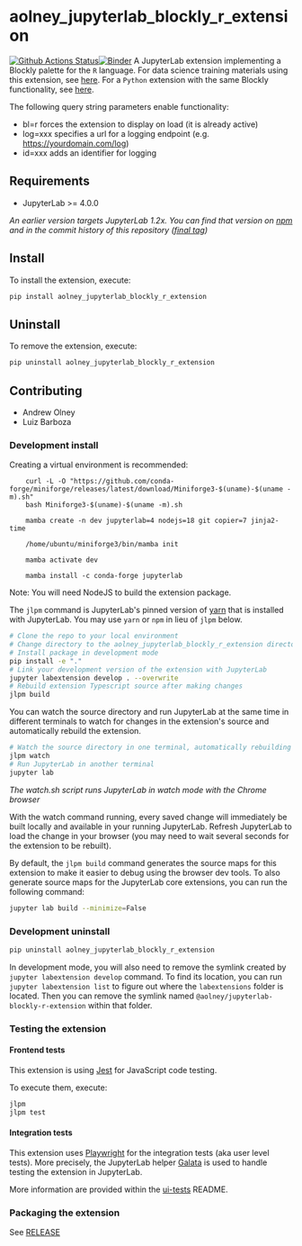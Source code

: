 # aolney_jupyterlab_blockly_r_extension

[![Github Actions Status](https://github.com/aolney/jupyterlab-blockly-r-extension/workflows/Build/badge.svg)](https://github.com/aolney/jupyterlab-blockly-r-extension/actions/workflows/build.yml)[![Binder](https://mybinder.org/badge_logo.svg)](https://mybinder.org/v2/gh/aolney/jupyterlab-blockly-r-extension/main?urlpath=lab)
A JupyterLab extension implementing a Blockly palette for the `R` language.
For data science training materials using this extension, see [here](https://github.com/memphis-iis/datawhys-content-notebooks-r).
For a `Python` extension with the same Blockly functionality, see [here](https://github.com/aolney/jupyterlab-blockly-python-extension).

The following query string parameters enable functionality:

- bl=r forces the extension to display on load (it is already active)
- log=xxx specifies a url for a logging endpoint (e.g. https://yourdomain.com/log)
- id=xxx adds an identifier for logging


## Requirements

- JupyterLab >= 4.0.0

*An earlier version targets JupyterLab 1.2x. You can find that version on [npm](https://www.npmjs.com/package/@aolney/jupyterlab-blockly-r-extension) and in the commit history of this repository ([final tag](https://github.com/aolney/jupyterlab-blockly-r-extension/releases/tag/0.1.9))*

## Install

To install the extension, execute:

```bash
pip install aolney_jupyterlab_blockly_r_extension
```

## Uninstall

To remove the extension, execute:

```bash
pip uninstall aolney_jupyterlab_blockly_r_extension
```

## Contributing

- Andrew Olney
- Luiz Barboza

### Development install

Creating a virtual environment is recommended:

```
    curl -L -O "https://github.com/conda-forge/miniforge/releases/latest/download/Miniforge3-$(uname)-$(uname -m).sh"
    bash Miniforge3-$(uname)-$(uname -m).sh

    mamba create -n dev jupyterlab=4 nodejs=18 git copier=7 jinja2-time

    /home/ubuntu/miniforge3/bin/mamba init

    mamba activate dev

    mamba install -c conda-forge jupyterlab
```

Note: You will need NodeJS to build the extension package.

The `jlpm` command is JupyterLab's pinned version of
[yarn](https://yarnpkg.com/) that is installed with JupyterLab. You may use
`yarn` or `npm` in lieu of `jlpm` below.

```bash
# Clone the repo to your local environment
# Change directory to the aolney_jupyterlab_blockly_r_extension directory
# Install package in development mode
pip install -e "."
# Link your development version of the extension with JupyterLab
jupyter labextension develop . --overwrite
# Rebuild extension Typescript source after making changes
jlpm build
```

You can watch the source directory and run JupyterLab at the same time in different terminals to watch for changes in the extension's source and automatically rebuild the extension.

```bash
# Watch the source directory in one terminal, automatically rebuilding when needed
jlpm watch
# Run JupyterLab in another terminal
jupyter lab
```

*The watch.sh script runs JupyterLab in watch mode with the Chrome browser*

With the watch command running, every saved change will immediately be built locally and available in your running JupyterLab. Refresh JupyterLab to load the change in your browser (you may need to wait several seconds for the extension to be rebuilt).

By default, the `jlpm build` command generates the source maps for this extension to make it easier to debug using the browser dev tools. To also generate source maps for the JupyterLab core extensions, you can run the following command:

```bash
jupyter lab build --minimize=False
```

### Development uninstall

```bash
pip uninstall aolney_jupyterlab_blockly_r_extension
```

In development mode, you will also need to remove the symlink created by `jupyter labextension develop`
command. To find its location, you can run `jupyter labextension list` to figure out where the `labextensions`
folder is located. Then you can remove the symlink named `@aolney/jupyterlab-blockly-r-extension` within that folder.

### Testing the extension

#### Frontend tests

This extension is using [Jest](https://jestjs.io/) for JavaScript code testing.

To execute them, execute:

```sh
jlpm
jlpm test
```

#### Integration tests

This extension uses [Playwright](https://playwright.dev/docs/intro) for the integration tests (aka user level tests).
More precisely, the JupyterLab helper [Galata](https://github.com/jupyterlab/jupyterlab/tree/master/galata) is used to handle testing the extension in JupyterLab.

More information are provided within the [ui-tests](./ui-tests/README.md) README.

### Packaging the extension

See [RELEASE](RELEASE.md)
